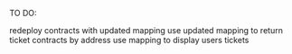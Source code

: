 TO DO:

redeploy contracts with updated mapping
use updated mapping to return ticket contracts by address 
use mapping to display users tickets
